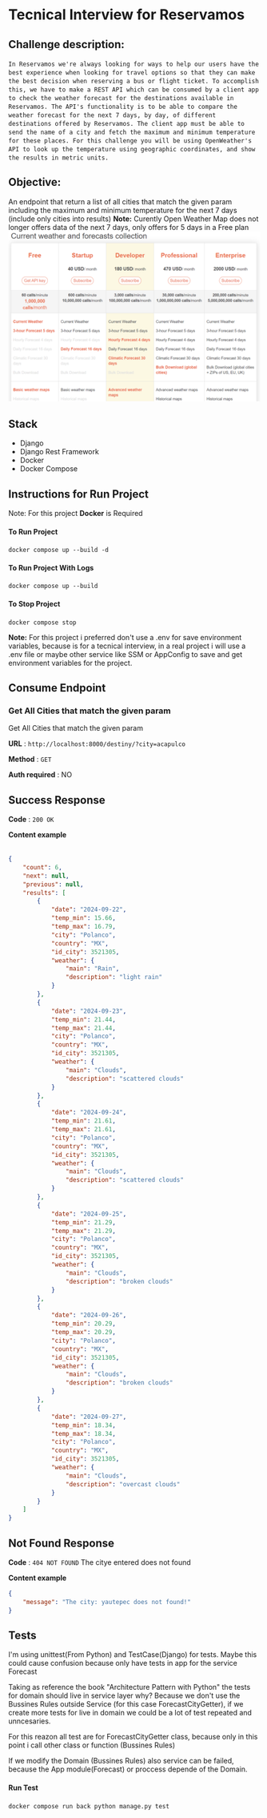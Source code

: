 # Tecnical Interview for Reservamos

## Challenge description:

`In Reservamos we're always looking for ways to help our users have the best
experience when looking for travel options so that they can make the best decision
when reserving a bus or flight ticket. To accomplish this, we have to make a REST API
which can be consumed by a client app to check the weather forecast for the
destinations available in Reservamos. The API's functionality is to be able to compare
the weather forecast for the next 7 days, by day, of different destinations offered by
Reservamos. The client app must be able to send the name of a city and fetch the
maximum and minimum temperature for these places.
For this challenge you will be using OpenWeather's API to look up the temperature
using geographic coordinates, and show the results in metric units.`

## Objective:

An endpoint that return a list of all cities that match the given param including the maximum and
minimum temperature for the next 7 days (include only cities into results)
**Note:** Curently Open Weather Map does not longer offers data of the next 7 days, only offers for 5 days in a Free plan
![Open Weather Map Plans](https://github.com/roodrigoroot69/reservamos-back-interview/blob/main/images/plans.png "Open Weather Map Plans")

## Stack
- Django
- Django Rest Framework
- Docker
- Docker Compose


## Instructions for Run Project

Note: For this project **Docker** is Required

#### To Run Project
```docker compose up --build -d	```

#### To Run Project With Logs
```docker compose up --build```

#### To Stop Project
```docker compose stop```

**Note:** For this project i preferred don't use a .env for save environment variables, because is for a tecnical interview,
in a real project i will use a .env file or maybe other service like SSM or AppConfig to save and get environment variables
for the project.

## Consume Endpoint


### Get All Cities that match the given param

Get All Cities that match the given param

**URL** : `http://localhost:8000/destiny/?city=acapulco`

**Method** : `GET`

**Auth required** : NO


## Success Response

**Code** : `200 OK`

**Content example**

```json

{
    "count": 6,
    "next": null,
    "previous": null,
    "results": [
        {
            "date": "2024-09-22",
            "temp_min": 15.66,
            "temp_max": 16.79,
            "city": "Polanco",
            "country": "MX",
            "id_city": 3521305,
            "weather": {
                "main": "Rain",
                "description": "light rain"
            }
        },
        {
            "date": "2024-09-23",
            "temp_min": 21.44,
            "temp_max": 21.44,
            "city": "Polanco",
            "country": "MX",
            "id_city": 3521305,
            "weather": {
                "main": "Clouds",
                "description": "scattered clouds"
            }
        },
        {
            "date": "2024-09-24",
            "temp_min": 21.61,
            "temp_max": 21.61,
            "city": "Polanco",
            "country": "MX",
            "id_city": 3521305,
            "weather": {
                "main": "Clouds",
                "description": "scattered clouds"
            }
        },
        {
            "date": "2024-09-25",
            "temp_min": 21.29,
            "temp_max": 21.29,
            "city": "Polanco",
            "country": "MX",
            "id_city": 3521305,
            "weather": {
                "main": "Clouds",
                "description": "broken clouds"
            }
        },
        {
            "date": "2024-09-26",
            "temp_min": 20.29,
            "temp_max": 20.29,
            "city": "Polanco",
            "country": "MX",
            "id_city": 3521305,
            "weather": {
                "main": "Clouds",
                "description": "broken clouds"
            }
        },
        {
            "date": "2024-09-27",
            "temp_min": 18.34,
            "temp_max": 18.34,
            "city": "Polanco",
            "country": "MX",
            "id_city": 3521305,
            "weather": {
                "main": "Clouds",
                "description": "overcast clouds"
            }
        }
    ]
}
```
## Not Found Response

**Code** : `404 NOT FOUND`
The citye entered does not found

**Content example**

```json
{
    "message": "The city: yautepec does not found!"
}

```

## Tests
I'm using unittest(From Python) and TestCase(Django) for tests.
Maybe this could cause confusion because only have tests in app for the service Forecast

Taking as reference the book "Architecture Pattern with Python" the tests for domain should live in service layer why?
Because we don't use the Bussines Rules outside Service (for this case ForecastCityGetter), if we create more tests for live in domain we could be a lot of test repeated and unncesaries.

For this reazon all test are for ForecastCityGetter class, because only in this point i call other class or function (Bussines Rules)

If we modify the Domain (Bussines Rules) also service can be failed, because the App module(Forecast) or proccess depende of the Domain.

#### Run Test

```docker compose run back python manage.py test```

